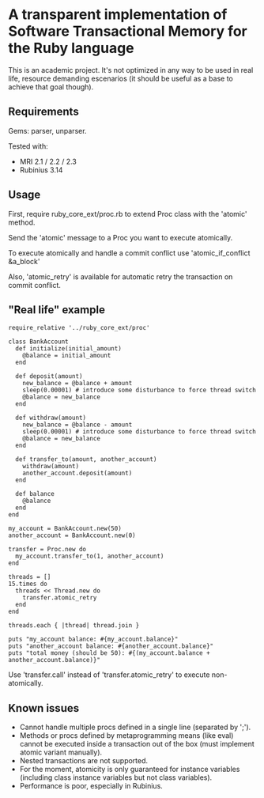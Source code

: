 A transparent implementation of Software Transactional Memory for the Ruby language
===================================================================================

This is an academic project. It's not optimized in any way to be 
used in real life, resource demanding escenarios (it should be 
useful as a base to achieve that goal though).

Requirements
------------
Gems: parser, unparser.

Tested with:
 - MRI 2.1 / 2.2 / 2.3
 - Rubinius 3.14

Usage
-----

First, require ruby_core_ext/proc.rb to extend Proc class with the 
'atomic' method.

Send the 'atomic' message to a Proc you want to execute atomically.

To execute atomically and handle a commit conflict use 
'atomic\_if\_conflict \&a\_block' 

Also, 'atomic\_retry' is available for automatic retry the 
transaction on commit conflict.

"Real life" example
-------------------

    require_relative '../ruby_core_ext/proc'
    
    class BankAccount
      def initialize(initial_amount)
        @balance = initial_amount
      end
    
      def deposit(amount)
        new_balance = @balance + amount
        sleep(0.00001) # introduce some disturbance to force thread switch
        @balance = new_balance
      end
    
      def withdraw(amount)
        new_balance = @balance - amount
        sleep(0.00001) # introduce some disturbance to force thread switch
        @balance = new_balance
      end
    
      def transfer_to(amount, another_account)
        withdraw(amount)
        another_account.deposit(amount)
      end
    
      def balance
        @balance
      end
    end
    
    my_account = BankAccount.new(50)
    another_account = BankAccount.new(0)
    
    transfer = Proc.new do
      my_account.transfer_to(1, another_account)
    end
    
    threads = []
    15.times do
      threads << Thread.new do
        transfer.atomic_retry
      end
    end
    
    threads.each { |thread| thread.join }
    
    puts "my_account balance: #{my_account.balance}"
    puts "another_account balance: #{another_account.balance}"
    puts "total money (should be 50): #{(my_account.balance + another_account.balance)}"

Use 'transfer.call' instead of 'transfer.atomic_retry' to execute 
non-atomically.

Known issues
------------

- Cannot handle multiple procs defined in a single line (separated 
by ';').
- Methods or procs defined by metaprogramming means (like eval) 
cannot be executed inside a transaction out of the box (must 
implement atomic variant manually).
- Nested transactions are not supported.
- For the moment, atomicity is only guaranteed for instance 
variables (including class instance variables but not class 
variables).
- Performance is poor, especially in Rubinius.